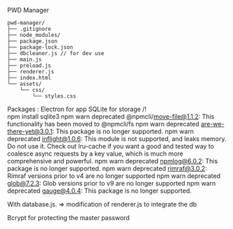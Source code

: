 PWD Manager

``` text
pwd-manager/
├── .gitignore
├── node_modules/
├── package.json
├── package-lock.json
├── dbcleaner.js // for dev use
├── main.js
├── preload.js
├── renderer.js
├── index.html
└── assets/
    └── css/
        └── styles.css
```

Packages : 
Electron for app
SQLite for storage
/!\
npm install sqlite3
npm warn deprecated @npmcli/move-file@1.1.2: This functionality has been moved to @npmcli/fs
npm warn deprecated are-we-there-yet@3.0.1: This package is no longer supported.
npm warn deprecated inflight@1.0.6: This module is not supported, and leaks memory. Do not use it. Check out lru-cache if you want a good and tested 
way to coalesce async requests by a key value, which is much more comprehensive and powerful.
npm warn deprecated npmlog@6.0.2: This package is no longer supported.
npm warn deprecated rimraf@3.0.2: Rimraf versions prior to v4 are no longer supported
npm warn deprecated glob@7.2.3: Glob versions prior to v9 are no longer supported
npm warn deprecated gauge@4.0.4: This package is no longer supported.

With database.js.
=> modification of renderer.js to integrate the db 

Bcrypt for protecting the master password